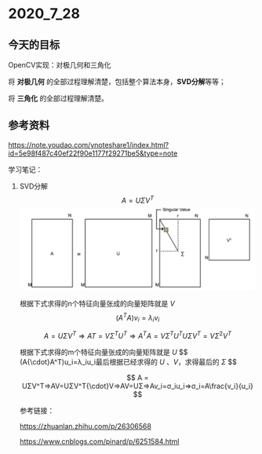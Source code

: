 # 2020_7_28

## 今天的目标

OpenCV实现：对极几何和三角化

将 **对极几何** 的全部过程理解清楚，包括整个算法本身，**SVD分解**等等；

将 **三角化** 的全部过程理解清楚。

## 参考资料

https://note.youdao.com/ynoteshare1/index.html?id=5e98f487c40ef22f90e1177f29271be5&type=note

学习笔记：

1. SVD分解
   $$
   A = U{\Sigma}V^T
   $$
   ![1](../img/SVD.png)

   根据下式求得的n个特征向量张成的向量矩阵就是 $V$
   $$
   (A^TA)v_i=λ_iv_i
   $$

   $$
   A=UΣV^T⇒AT=VΣ^TU^T⇒A^TA=VΣ^TU^TUΣV^T=VΣ^2V^T
   $$

   

   根据下式求得的m个特征向量张成的向量矩阵就是 $U$
   $$
   (A{\cdot}A^T)u_i=λ_iu_i最后根据已经求得的 $U$ 、$V$，求得最后的 $\Sigma$
   $$

   $$
   A = UΣV^T⇒AV=UΣV^T{\cdot}V⇒AV=UΣ⇒Av_i=σ_iu_i⇒σ_i=A\frac{v_i}{u_i}
   $$

   参考链接：

   https://zhuanlan.zhihu.com/p/26306568

   https://www.cnblogs.com/pinard/p/6251584.html	
